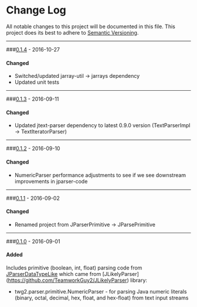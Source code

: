 # Change Log
All notable changes to this project will be documented in this file.
This project does its best to adhere to [Semantic Versioning](http://semver.org/).


--------
###[0.1.4](N/A) - 2016-10-27
#### Changed
* Switched/updated jarray-util -> jarrays dependency
* Updated unit tests


--------
###[0.1.3](https://github.com/TeamworkGuy2/JParsePrimitive/commit/2b72e70ba474b922d6812f373eada5afa5b1a6ae) - 2016-09-11
#### Changed
* Updated jtext-parser dependency to latest 0.9.0 version (TextParserImpl -> TextIteratorParser)


--------
###[0.1.2](https://github.com/TeamworkGuy2/JParsePrimitive/commit/f4fafc577b7c9f3d117bb50ae1ea90f06d55c543) - 2016-09-10
#### Changed
* NumericParser performance adjustments to see if we see downstream improvements in jparser-code


--------
###[0.1.1](https://github.com/TeamworkGuy2/JParsePrimitive/commit/4efa8373c385dc9eee922f1bf3a0007e3caeb146) - 2016-09-02
#### Changed
* Renamed project from JParserPrimitive -> JParsePrimitive


--------
###[0.1.0](https://github.com/TeamworkGuy2/JParsePrimitive/commit/c551ac5c5ecef328f228ac945b53b831fd55b47f) - 2016-09-01
#### Added
Includes primitive (boolean, int, float) parsing code from [JParserDataTypeLike](https://github.com/TeamworkGuy2/JParserDataTypeLike) which came from [JLikelyParser] (https://github.com/TeamworkGuy2/JLikelyParser) library:
* twg2.parser.primitive.NumericParser - for parsing Java numeric literals (binary, octal, decimal, hex, float, and hex-float) from text input streams
